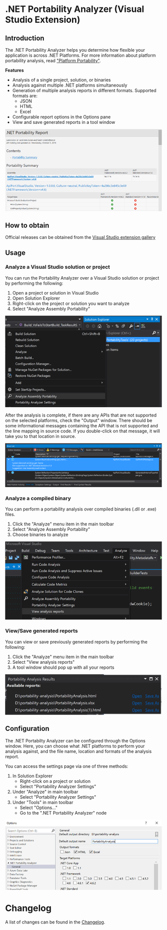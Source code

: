 # .NET Portability Analyzer (Visual Studio Extension)

## Introduction

The .NET Portability Analyzer helps you determine how flexible your application is across .NET Platforms. For more information about platform portability analysis, read ["Platform Portability"][PlatformPortability].

__Features__

* Analysis of a single project, solution, or binaries
* Analysis against multiple .NET platforms simultaneously
* Generation of multiple analysis reports in different formats. Supported 
formats are:
    * JSON
    * HTML
    * Excel
* Configurable report options in the Options pane
* View and save generated reports in a tool window

![Sample report][SampleReport]

## How to obtain

Official releases can be obtained from the [Visual Studio extension gallery][VSGallery]

## Usage

### Analyze a Visual Studio solution or project

You can run the Portability Analyzer over a Visual Studio solution or project by
performing the following:

1. Open a project or solution in Visual Studio
2. Open Solution Explorer
3. Right-click on the project or solution you want to analyze
4. Select "Analyze Assembly Portability"

![Context menu in Solution Explorer][SolutionExplorer-ContextMenu]

After the analysis is complete, if there are any APIs that are not supported on
the selected platforms, check the "Output" window.  There should be some
informational messages containing the API that is not supported and the line 
mapping in source code.  If you double-click on that message, it will take you
to that location in source.

![Source code mapping in Output window][SourceCodeMapping]

### Analyze a compiled binary

You can perform a portability analysis over compiled binaries (.dll or .exe)
files.

1. Click the "Analyze" menu item in the main toolbar
2. Select "Analyze Assembly Portability"
3. Choose binaries to analyze

![Binary analysis menu item][BinaryAnalysis]

### View/Save generated reports

You can view or save previously generated reports by performing the following:

1. Click the "Analyze" menu item in the main toolbar
2. Select "View analysis reports"
3. A tool window should pop up with all your reports

!["Portability Analysis Results" tool window][ReportToolWindow]

## Configuration

The .NET Portabilty Analyzer can be configured through the Options window.
Here, you can choose what .NET platforms to perform your analysis against, and
the file name, location and formats of the analysis report.

You can access the settings page via one of three methods:

1. In Solution Explorer
    * Right-click on a project or solution
    * Select "Portability Analyzer Settings"
2. Under "Analyze" in main toolbar
    * Select "Portability Analyzer Settings"
3. Under "Tools" in main toolbar
    * Select "Options..."
    * Go to the ".NET Portability Analyzer" node

![.NET Portability Analyzer options][OptionsPane]

# Changelog

A list of changes can be found in the [Changelog](Changelog.md).

[BinaryAnalysis]: img/analyzeToolbar.png
[OptionsPane]: img/optionsPanel.png
[PlatformPortability]: ../HowTo/PlatformPortability.md
[ReportToolWindow]: img/report.toolWindow.png
[SampleReport]: img/analysisReport.png
[SolutionExplorer-ContextMenu]: img/analysisContextMenu.png
[SourceCodeMapping]: img/sourceMapping.output.png
[VSGallery]: https://visualstudiogallery.msdn.microsoft.com/1177943e-cfb7-4822-a8a6-e56c7905292b